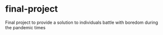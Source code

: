 # final-project
Final project to provide a solution to individuals battle with boredom during the pandemic times
